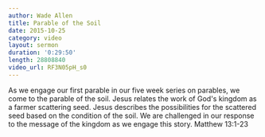 ```yaml
---
author: Wade Allen
title: Parable of the Soil
date: 2015-10-25
category: video
layout: sermon
duration: '0:29:50' 
length: 28808840
video_url: RF3N05pH_s0
---
```


As we engage our first parable in our five week series on parables, we come to the parable of the soil. Jesus relates the work of God's kingdom as a farmer scattering seed. Jesus describes the possibilities for the scattered seed based on the condition of the soil. We are challenged in our response to the message of the kingdom as we engage this story. Matthew 13:1-23
